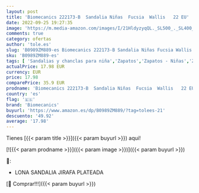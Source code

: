 ```yaml
---
layout: post
title: 'Biomecanics 222173-B  Sandalia Niñas  Fucsia  Wallis   22 EU'
date: 2022-09-25 19:27:35
image: 'https://m.media-amazon.com/images/I/21HldyzyqQL._SL500_._SL400_.jpg'
comments: true
category: ofertas
author: 'tole.es'
slug: 'B0989ZM889-es Biomecanics 222173-B Sandalia Niñas Fucsia Wallis 22 EU'
sku: 'B0989ZM889-es'
tags: [ 'Sandalias y chanclas para niña','Zapatos','Zapatos - Niñas','Zapatos y complementos','biomecanics','sandalia','🇪🇸', ]
actualPrice: 17.98 EUR
currency: EUR
price: 17.98
comparePrice: 35.9 EUR
prodname: 'Biomecanics 222173-B  Sandalia Niñas  Fucsia  Wallis   22 EU'
country: 'es'
flag: '🇪🇸'
brand: 'Biomecanics'
buyurl: 'https://www.amazon.es/dp/B0989ZM889/?tag=tolees-21'
descuento: '49.92'
average: '17.98'
---
```


Tienes [{{< param title >}}]({{< param buyurl >}}) aqui!

[![{{< param prodname >}}]({{< param image >}})]({{< param buyurl >}})

🔎:

- LONA SANDALIA JIRAFA PLATEADA

[🛒 Comprar!!!]({{< param buyurl >}})
